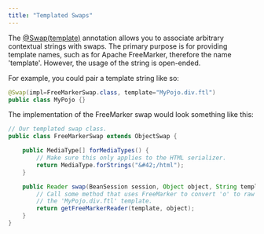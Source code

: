 ```yaml
---
title: "Templated Swaps"
---
```


The [@Swap(template)]({{API_DOCS}}/org/apache/juneau/annotation/Swap.html#template()) annotation allows you to associate
arbitrary contextual strings with swaps.
The primary purpose is for providing template names, such as for Apache FreeMarker, therefore the name 'template'.
However, the usage of the string is open-ended.

For example, you could pair a template string like so:

```java
@Swap(impl=FreeMarkerSwap.class, template="MyPojo.div.ftl")
public class MyPojo {}
```

The implementation of the FreeMarker swap would look something like this:

```java
// Our templated swap class.
public class FreeMarkerSwap extends ObjectSwap {

    public MediaType[] forMediaTypes() {
        // Make sure this only applies to the HTML serializer.
        return MediaType.forStrings("&#42;/html");
    }

    public Reader swap(BeanSession session, Object object, String template) throws Exception {
        // Call some method that uses FreeMarker to convert 'o' to raw HTML using
        // the 'MyPojo.div.ftl' template.
        return getFreeMarkerReader(template, object);
    }
}
```
